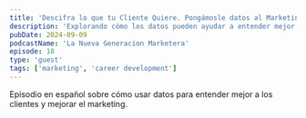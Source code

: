 ```yaml
---
title: 'Descifra lo que tu Cliente Quiere. Pongámosle datos al Marketing'
description: 'Explorando cómo los datos pueden ayudar a entender mejor a los clientes y mejorar las estrategias de marketing.'
pubDate: 2024-09-09
podcastName: 'La Nueva Generacion Marketera'
episode: 18
type: 'guest'
tags: ['marketing', 'career development']
---
```


Episodio en español sobre cómo usar datos para entender mejor a los clientes y mejorar el marketing.

